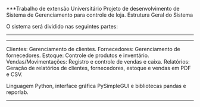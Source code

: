 ***Trabalho de extensão Universitário
Projeto de desenvolvimento de Sistema de Gerenciamento para controle de loja.
Estrutura Geral do Sistema

O sistema será dividido nas seguintes partes:
***
***
Clientes: Gerenciamento de clientes.
Fornecedores: Gerenciamento de fornecedores.
Estoque: Controle de produtos e inventário.
Vendas/Movimentações: Registro e controle de vendas e caixa.
Relatórios: Geração de relatórios de clientes, fornecedores, estoque e vendas em PDF e CSV.

Linguagem Python, interface gráfica PySimpleGUI e bibliotecas pandas e reporlab.
***

